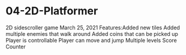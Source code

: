 # 04-2D-Platformer
2D sidescroller game
 March 25, 2021
Features:Added new tiles 
Added multiple enemies that walk around
Added coins that can be picked up
Player is controllable
Player can move and jump
Multiple levels
Score Counter
